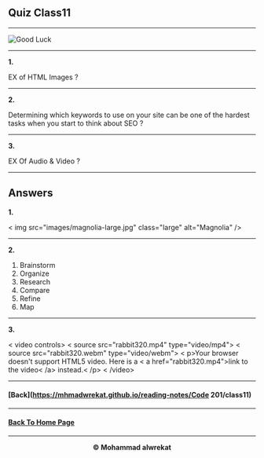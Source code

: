 ## Quiz Class11

---

![Good Luck](https://images.assetsdelivery.com/compings_v2/venimo/venimo1705/venimo170500047.jpg)

---
**1.** 

EX of HTML Images ?

---
**2.** 

Determining which keywords to use on your site can be one of the hardest tasks when you start to think about SEO ?

---
**3.** 

EX Of Audio & Video ?

---

## Answers 
**1.** 

< img src="images/magnolia-large.jpg"
class="large" alt="Magnolia" />

---
**2.**

  1. Brainstorm
  2. Organize
  3. Research
  4. Compare
  5. Refine
  6. Map

---
**3.** 

< video controls>
  < source src="rabbit320.mp4" type="video/mp4">
  < source src="rabbit320.webm" type="video/webm">
  < p>Your browser doesn't support HTML5 video. Here is a < a href="rabbit320.mp4">link to the video< /a> instead.< /p>
  < /video>

---
#### [Back](https://mhmadwrekat.github.io/reading-notes/Code 201/class11)

---
#### [Back To Home Page](https://mhmadwrekat.github.io/reading-notes)

---
<b>
<p align="center">
© Mohammad alwrekat
</p>